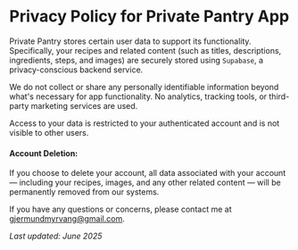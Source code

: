 # Privacy Policy for Private Pantry App
Private Pantry stores certain user data to support its functionality. Specifically, your recipes and related content (such as titles, descriptions, ingredients, steps, and images) are securely stored using `Supabase`, a privacy-conscious backend service.

We do not collect or share any personally identifiable information beyond what's necessary for app functionality. No analytics, tracking tools, or third-party marketing services are used.

Access to your data is restricted to your authenticated account and is not visible to other users.

#### Account Deletion:
If you choose to delete your account, all data associated with your account — including your recipes, images, and any other related content — will be permanently removed from our systems.

If you have any questions or concerns, please contact me at gjermundmyrvang@gmail.com.

_Last updated: June 2025_

